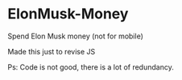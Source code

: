 # ElonMusk-Money

Spend Elon Musk money
(not for mobile)

Made this just to revise JS

Ps: Code is not good, there is a lot of redundancy.
